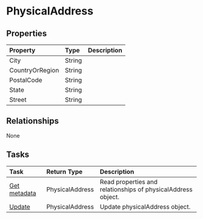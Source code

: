 # PhysicalAddress



## Properties
| Property	   | Type	|Description|
|:---------------|:--------|:----------|
|City|String||
|CountryOrRegion|String||
|PostalCode|String||
|State|String||
|Street|String||

## Relationships
None


## Tasks

| Task		   | Return Type	|Description|
|:---------------|:--------|:----------|
|[Get metadata](../api/physicaladdress_get.md) | PhysicalAddress |Read properties and relationships of physicalAddress object.|
|[Update](../api/physicaladdress_update.md) | PhysicalAddress	|Update physicalAddress object. |
